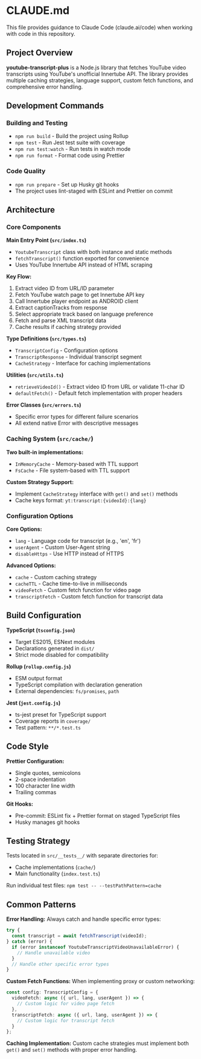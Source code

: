 # CLAUDE.md

This file provides guidance to Claude Code (claude.ai/code) when working with code in this repository.

## Project Overview

**youtube-transcript-plus** is a Node.js library that fetches YouTube video transcripts using YouTube's unofficial Innertube API. The library provides multiple caching strategies, language support, custom fetch functions, and comprehensive error handling.

## Development Commands

### Building and Testing
- `npm run build` - Build the project using Rollup
- `npm test` - Run Jest test suite with coverage
- `npm run test:watch` - Run tests in watch mode
- `npm run format` - Format code using Prettier

### Code Quality
- `npm run prepare` - Set up Husky git hooks
- The project uses lint-staged with ESLint and Prettier on commit

## Architecture

### Core Components

**Main Entry Point (`src/index.ts`)**
- `YoutubeTranscript` class with both instance and static methods
- `fetchTranscript()` function exported for convenience
- Uses YouTube Innertube API instead of HTML scraping

**Key Flow:**
1. Extract video ID from URL/ID parameter
2. Fetch YouTube watch page to get Innertube API key
3. Call Innertube player endpoint as ANDROID client
4. Extract captionTracks from response
5. Select appropriate track based on language preference
6. Fetch and parse XML transcript data
7. Cache results if caching strategy provided

**Type Definitions (`src/types.ts`)**
- `TranscriptConfig` - Configuration options
- `TranscriptResponse` - Individual transcript segment
- `CacheStrategy` - Interface for caching implementations

**Utilities (`src/utils.ts`)**
- `retrieveVideoId()` - Extract video ID from URL or validate 11-char ID
- `defaultFetch()` - Default fetch implementation with proper headers

**Error Classes (`src/errors.ts`)**
- Specific error types for different failure scenarios
- All extend native Error with descriptive messages

### Caching System (`src/cache/`)

**Two built-in implementations:**
- `InMemoryCache` - Memory-based with TTL support
- `FsCache` - File system-based with TTL support

**Custom Strategy Support:**
- Implement `CacheStrategy` interface with `get()` and `set()` methods
- Cache keys format: `yt:transcript:{videoId}:{lang}`

### Configuration Options

**Core Options:**
- `lang` - Language code for transcript (e.g., 'en', 'fr')
- `userAgent` - Custom User-Agent string
- `disableHttps` - Use HTTP instead of HTTPS

**Advanced Options:**
- `cache` - Custom caching strategy
- `cacheTTL` - Cache time-to-live in milliseconds
- `videoFetch` - Custom fetch function for video page
- `transcriptFetch` - Custom fetch function for transcript data

## Build Configuration

**TypeScript (`tsconfig.json`)**
- Target ES2015, ESNext modules
- Declarations generated in `dist/`
- Strict mode disabled for compatibility

**Rollup (`rollup.config.js`)**
- ESM output format
- TypeScript compilation with declaration generation
- External dependencies: `fs/promises`, `path`

**Jest (`jest.config.js`)**
- ts-jest preset for TypeScript support
- Coverage reports in `coverage/`
- Test pattern: `**/*.test.ts`

## Code Style

**Prettier Configuration:**
- Single quotes, semicolons
- 2-space indentation
- 100 character line width
- Trailing commas

**Git Hooks:**
- Pre-commit: ESLint fix + Prettier format on staged TypeScript files
- Husky manages git hooks

## Testing Strategy

Tests located in `src/__tests__/` with separate directories for:
- Cache implementations (`cache/`)
- Main functionality (`index.test.ts`)

Run individual test files: `npm test -- --testPathPattern=cache`

## Common Patterns

**Error Handling:**
Always catch and handle specific error types:
```typescript
try {
  const transcript = await fetchTranscript(videoId);
} catch (error) {
  if (error instanceof YoutubeTranscriptVideoUnavailableError) {
    // Handle unavailable video
  }
  // Handle other specific error types
}
```

**Custom Fetch Functions:**
When implementing proxy or custom networking:
```typescript
const config: TranscriptConfig = {
  videoFetch: async ({ url, lang, userAgent }) => {
    // Custom logic for video page fetch
  },
  transcriptFetch: async ({ url, lang, userAgent }) => {
    // Custom logic for transcript fetch
  }
};
```

**Caching Implementation:**
Custom cache strategies must implement both `get()` and `set()` methods with proper error handling.